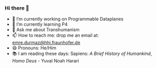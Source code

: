 ### Hi there 👋


- 🔭 I’m currently working on Programmable Dataplanes
- 🌱 I’m currently learning P4
- 💬 Ask me about Transhumanism
- 📫 How to reach me: drop me an email at: emre.durmaz@hhi.fraunhofer.de
- 😄 Pronouns: He/Him
- 📚 I am reading these days: Sapiens: *A Brief History of Humankind*, *Homo Deus* - Yuval Noah Harari

<!--
**durmazemre/durmazemre** is a ✨ _special_ ✨ repository because its `README.md` (this file) appears on your GitHub profile.

Here are some ideas to get you started:


- 👯 I’m looking to collaborate on ...
- 🤔 I’m looking for help with ...
- 


- ⚡ Fun fact: ...
-->
